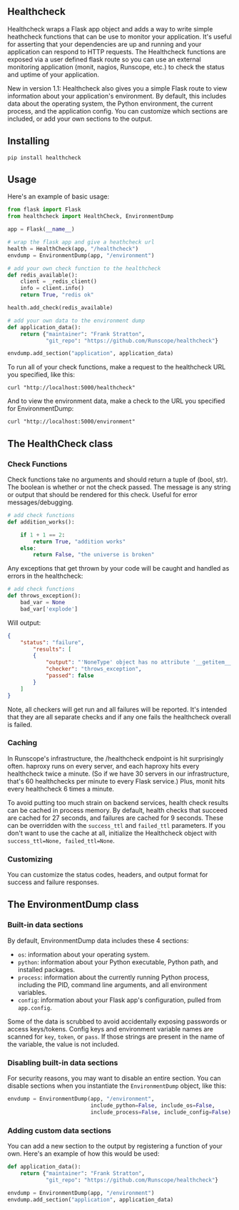 Healthcheck
----------

Healthcheck wraps a Flask app object and adds a way to write simple heathcheck
functions that can be use to monitor your application. It's useful for
asserting that your dependencies are up and running and your application can
respond to HTTP requests. The Healthcheck functions are exposed via a user
defined flask route so you can use an external monitoring application (monit,
nagios, Runscope, etc.) to check the status and uptime of your application.

New in version 1.1: Healthcheck also gives you a simple Flask route to view
information about your application's environment. By default, this includes
data about the operating system, the Python environment, the current process,
and the application config. You can customize which sections are included, or
add your own sections to the output.

## Installing

```
pip install healthcheck

```

## Usage

Here's an example of basic usage:

```python
from flask import Flask
from healthcheck import HealthCheck, EnvironmentDump

app = Flask(__name__)

# wrap the flask app and give a heathcheck url
health = HealthCheck(app, "/healthcheck")
envdump = EnvironmentDump(app, "/environment")

# add your own check function to the healthcheck
def redis_available():
    client = _redis_client()
    info = client.info()
    return True, "redis ok"

health.add_check(redis_available)

# add your own data to the environment dump
def application_data():
	return {"maintainer": "Frank Stratton",
	        "git_repo": "https://github.com/Runscope/healthcheck"}

envdump.add_section("application", application_data)
```

To run all of your check functions, make a request to the healthcheck URL
you specified, like this:

```
curl "http://localhost:5000/healthcheck"
```

And to view the environment data, make a check to the URL you specified for
EnvironmentDump:

```
curl "http://localhost:5000/environment"
```

## The HealthCheck class

### Check Functions

Check functions take no arguments and should return a tuple of (bool, str).
The boolean is whether or not the check passed. The message is any string or
output that should be rendered for this check. Useful for error
messages/debugging.

```python
# add check functions
def addition_works():

	if 1 + 1 == 2:
		return True, "addition works"
	else:
		return False, "the universe is broken"
```

Any exceptions that get thrown by your code will be caught and handled as
errors in the healthcheck:

```python
# add check functions
def throws_exception():
	bad_var = None
	bad_var['explode']

```

Will output:

```json
{
	"status": "failure",
		"results": [
		{
			"output": "'NoneType' object has no attribute '__getitem__'",
			"checker": "throws_exception",
			"passed": false
		}
	]
}
```

Note, all checkers will get run and all failures will be reported. It's
intended that they are all separate checks and if any one fails the
healthcheck overall is failed.

### Caching

In Runscope's infrastructure, the /healthcheck endpoint is hit surprisingly
often. haproxy runs on every server, and each haproxy hits every healthcheck
twice a minute. (So if we have 30 servers in our infrastructure, that's 60
healthchecks per minute to every Flask service.) Plus, monit hits every
healthcheck 6 times a minute. 

To avoid putting too much strain on backend services, health check results can
be cached in process memory. By default, health checks that succeed are cached
for 27 seconds, and failures are cached for 9 seconds. These can be overridden
with the `success_ttl` and `failed_ttl` parameters. If you don't want to use
the cache at all, initialize the Healthcheck object with `success_ttl=None,
failed_ttl=None`.

### Customizing

You can customize the status codes, headers, and output format for success and
failure responses.

## The EnvironmentDump class

### Built-in data sections

By default, EnvironmentDump data includes these 4 sections:

* `os`: information about your operating system.
* `python`: information about your Python executable, Python path, and
installed packages.
* `process`: information about the currently running Python process, including
the PID, command line arguments, and all environment variables.
* `config`: information about your Flask app's configuration, pulled from
`app.config`.

Some of the data is scrubbed to avoid accidentally exposing passwords or access
keys/tokens. Config keys and environment variable names are scanned for `key`,
`token`, or `pass`. If those strings are present in the name of the variable,
the value is not included.

### Disabling built-in data sections

For security reasons, you may want to disable an entire section. You can
disable sections when you instantiate the `EnvironmentDump` object, like this:

```python
envdump = EnvironmentDump(app, "/environment",
                          include_python=False, include_os=False,
                          include_process=False, include_config=False)
```

### Adding custom data sections

You can add a new section to the output by registering a function of your own.
Here's an example of how this would be used:

```python
def application_data():
	return {"maintainer": "Frank Stratton",
	        "git_repo": "https://github.com/Runscope/healthcheck"}

envdump = EnvironmentDump(app, "/environment")
envdump.add_section("application", application_data)
```
